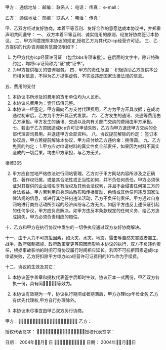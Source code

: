 
 甲方：
 通信地址：
 邮编：
 联系人： 
 电话：
 传真：
 e-mail：
 
 乙方：
 通信地址：
 邮编：
 联系人：
 电话：
 传真：
 
 甲、乙双方经过友好协商，本着平等互利、友好合作的意愿达成本协议书，并郑重声明共同遵守：
 一、 双方本着平等互利、诚实信用的原则，经友好协商签订本协议。
 二、甲方同意按照本协议的规定,授权乙方为其代办icp经营许可证。
 三、乙方提供的代办咨询服务范围仅限如下：
 1. 为甲方代办icp经营许可证 （包含bbs专项审批）。在后面的文字中，除非特殊约定，均将icp证简称为“证”或“证书”。
 2. 为甲方提供相关的咨询服务。
 四、甲方的责任范围：
 积极协助乙方提供本公司相关信息，不得为乙方提供虚假、不实或违反国家法律法规的信息。
 
 
 五、费用的支付
 1. 本协议书所涉及的费用的货币单位均为人民币。
 2. 本协议总费用为：壹仟伍佰元整。
 3. 本协议一经签定，甲方需向乙方支付代理费用，乙方为甲方开具收据；在成功通过初审后，乙方为甲方开具正式发票。
 六、乙方发生的通讯、交通等费用由乙方承担。甲方发生的通讯、交通以及向有关部门交纳的费用由甲方承担。
 七、若由于乙方原因造成icp许可证申请失败，乙方向甲方退还甲方交纳的全部代理咨询费用。并退还甲方全部资料。
 八、协议提前解除的约定：
 签订本协议后，甲方若提前解除本协议，甲方应付给乙方违约金：捌佰圆。
 九、乙方免责的约定：
 1.甲方应对申请材料的真实性负全部责任，如果因为材料不真实造成的一切后果，均由甲方承担，与乙方无关。




 
律师365






 2. 甲方应自觉地严格依法进行网站管理。乙方对于甲方网站内容所涉及之正确性、著作权归属，或是其合法性或正当性如何，并不负任何责任。甲方必须保证对其提供的企业域名享有版权及其他合法权利，并且不会侵害任何第三方的合法权益。甲方若利用自身网站散布和传播反动、色情或其他任何违反国家法律法规的信息，或进行其他任何违法活动，乙方不负任何责任。甲方通过自身网站进行商务活动所引起的经济纠纷与乙方无关。如因甲方违反上述保证引起的任何争议，甲方应负责解决。如甲方违反本条款规定的任何义务，给乙方造成损失，甲方必须负责相应的赔偿。

 十、乙方和甲方在执行协议中发生的一切争执应通过双方友好协商解决。

 十一、由于人力不可抗拒因素，如火灾，水灾，地震，雷击等自然灾害或者罢工、战争、政府强制措施、政府政策变更等原因而影响本协议的执行，双方不负违约责任，根据事故影响的时间可将协议履行时间相应延长。若因不可抗拒因素造成icp申请失败，乙方将扣除甲方申办icp经营许可证费用的10%作为手续费。

 

 十二、协议的生效及其它：

 1. 本协议签字盖章和授权代表签字后即时生效。协议正本一式两份，甲乙双方各执一份，具有同等效力。

 2. 本协议有效期为一年，协议执行期间或者期满后，甲方办理icp年检业务,乙方有优先代理权,甲方自行办理除外。

 3. 本协议未尽事宜由甲乙双方另行协商。

 

 甲方： 乙方：

 授权代表签字： 授权代表签字：

 日期： 2004年月 日  日期： 2004年月日 


 

 
 
 
 
 
  


  
 

  


  


  
 
 
 
 


